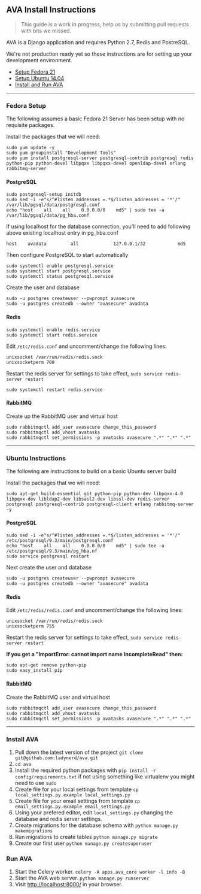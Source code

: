 ## AVA Install Instructions

> This guide is a work in progress, help us by submitting pull requests with bits we missed.

AVA is a Django application and requires Python 2.7, Redis and PostreSQL.

We're not production ready yet so these instructions are for setting up your development environment.

* [Setup Fedora 21](#fedora-setup)
* [Setup Ubuntu 14.04](#ubuntu-setup)
* [Install and Run AVA](#install-and-run)

---

### <a name="fedora-setup"></a>Fedora Setup

The following assumes a basic Fedora 21 Server has been setup with no requisite packages.

Install the packages that we will need:
```
sudo yum update -y
sudo yum groupinstall "Development Tools"
sudo yum install postgresql-server postgresql-contrib postgresql redis python-pip python-devel libpqxx libpqxx-devel openldap-devel erlang rabbitmq-server
```

#### PostgreSQL
```
sudo postgresql-setup initdb  
sudo sed -i -e"s/^#listen_addresses =.*$/listen_addresses = '*'/" /var/lib/pgsql/data/postgresql.conf  
echo "host    all    all    0.0.0.0/0    md5" | sudo tee -a /var/lib/pgsql/data/pg_hba.conf  
```

If using localhost for the database connection, you'll need to add following above existing localhost entry in pg_hba.conf  
```
host    avadata         all             127.0.0.1/32            md5
```

Then configure PostgreSQL to start automatically
```
sudo systemctl enable postgresql.service  
sudo systemctl start postgresql.service  
sudo systemctl status postgresql.service
```
Create the user and database
```
sudo -u postgres createuser --pwprompt avasecure  
sudo -u postgres createdb --owner "avasecure" avadata  
```

#### Redis
```
sudo systemctl enable redis.service  
sudo systemctl start redis.service  
```

Edit `/etc/redis.conf` and uncomment/change the following lines:
```
unixsocket /var/run/redis/redis.sock
unixsocketperm 700
```
Restart the redis server for settings to take effect, 
`sudo service redis-server restart`

```
sudo systemctl restart redis.service  
```

#### RabbitMQ
Create up the RabbitMQ user and virtual host
```
sudo rabbitmqctl add_user avasecure change_this_password
sudo rabbitmqctl add_vhost avatasks
sudo rabbitmqctl set_permissions -p avatasks avasecure ".*" ".*" ".*"
```

---

### <a name="ubuntu-setup"></a>Ubuntu Instructions

The following are instructions to build on a basic Ubuntu server build

Install the packages that we will need:
``` 
sudo apt-get build-essential git python-pip python-dev libpqxx-4.0 libpqxx-dev libldap2-dev libsasl2-dev libssl-dev redis-server postgresql postgresql-contrib postgresql-client erlang rabbitmq-server -y
```

#### PostgreSQL
```
sudo sed -i -e"s/^#listen_addresses =.*$/listen_addresses = '*'/" /etc/postgresql/9.3/main/postgresql.conf  
echo "host    all    all    0.0.0.0/0    md5" | sudo tee -a /etc/postgresql/9.3/main/pg_hba.nf  
sudo service postgresql restart
```

Next create the user and database  
```
sudo -u postgres createuser --pwprompt avasecure  
sudo -u postgres createdb --owner "avasecure" avadata  
```

#### Redis

Edit `/etc/redis/redis.conf` and uncomment/change the following lines:
```
unixsocket /var/run/redis/redis.sock
unixsocketperm 755
```
Restart the redis server for settings to take effect, 
`sudo service redis-server restart`


__If you get a "ImportError: cannot import name IncompleteRead" then:__  
```
sudo apt-get remove python-pip
sudo easy_install pip
```

#### RabbitMQ
Create the RabbitMQ user and virtual host
```
sudo rabbitmqctl add_user avasecure change_this_password
sudo rabbitmqctl add_vhost avatasks
sudo rabbitmqctl set_permissions -p avatasks avasecure ".*" ".*" ".*"
```

---

### <a name="install-and-run"></a>Install AVA

1. Pull down the latest version of the project `git clone git@github.com:ladynerd/ava.git`
2. `cd ava`
3. Install the required python packages with `pip install -r config/requirements.txt` if not using something like virtualenv you might need to use `sudo`
4. Create file for your local settings from template `cp local_settings.py.example local_settings.py`
5. Create file for your email settings from template `cp email_settings.py.example email_settings.py`
6. Using your prefered editor, edit `local_settings.py` changing the database and redis server settings.
7. Create migrations for the database schema with `python manage.py makemigrations`
8. Run migrations to create tables `python manage.py migrate`
9. Create our first user `python manage.py createsuperuser`

### Run AVA

1. Start the Celery worker. `celery -A apps.ava_core worker -l info -B`
2. Start the AVA web server. `python manage.py runserver`
3. Visit [http://localhost:8000/](http://localhost:8000/) in your browser.
